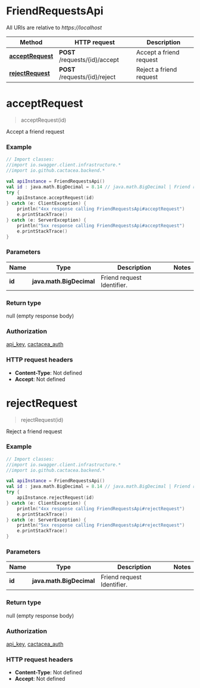 # FriendRequestsApi

All URIs are relative to *https://localhost*

Method | HTTP request | Description
------------- | ------------- | -------------
[**acceptRequest**](FriendRequestsApi.md#acceptRequest) | **POST** /requests/{id}/accept | Accept a friend request
[**rejectRequest**](FriendRequestsApi.md#rejectRequest) | **POST** /requests/{id}/reject | Reject a friend request


<a name="acceptRequest"></a>
# **acceptRequest**
> acceptRequest(id)

Accept a friend request

### Example
```kotlin
// Import classes:
//import io.swagger.client.infrastructure.*
//import io.github.cactacea.backend.*

val apiInstance = FriendRequestsApi()
val id : java.math.BigDecimal = 8.14 // java.math.BigDecimal | Friend request Identifier.
try {
    apiInstance.acceptRequest(id)
} catch (e: ClientException) {
    println("4xx response calling FriendRequestsApi#acceptRequest")
    e.printStackTrace()
} catch (e: ServerException) {
    println("5xx response calling FriendRequestsApi#acceptRequest")
    e.printStackTrace()
}
```

### Parameters

Name | Type | Description  | Notes
------------- | ------------- | ------------- | -------------
 **id** | **java.math.BigDecimal**| Friend request Identifier. |

### Return type

null (empty response body)

### Authorization

[api_key](../README.md#api_key), [cactacea_auth](../README.md#cactacea_auth)

### HTTP request headers

 - **Content-Type**: Not defined
 - **Accept**: Not defined

<a name="rejectRequest"></a>
# **rejectRequest**
> rejectRequest(id)

Reject a friend request

### Example
```kotlin
// Import classes:
//import io.swagger.client.infrastructure.*
//import io.github.cactacea.backend.*

val apiInstance = FriendRequestsApi()
val id : java.math.BigDecimal = 8.14 // java.math.BigDecimal | Friend request Identifier.
try {
    apiInstance.rejectRequest(id)
} catch (e: ClientException) {
    println("4xx response calling FriendRequestsApi#rejectRequest")
    e.printStackTrace()
} catch (e: ServerException) {
    println("5xx response calling FriendRequestsApi#rejectRequest")
    e.printStackTrace()
}
```

### Parameters

Name | Type | Description  | Notes
------------- | ------------- | ------------- | -------------
 **id** | **java.math.BigDecimal**| Friend request Identifier. |

### Return type

null (empty response body)

### Authorization

[api_key](../README.md#api_key), [cactacea_auth](../README.md#cactacea_auth)

### HTTP request headers

 - **Content-Type**: Not defined
 - **Accept**: Not defined

